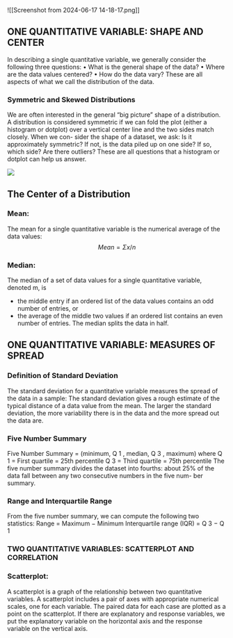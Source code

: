 ![[Screenshot from 2024-06-17 14-18-17.png]]

## ONE QUANTITATIVE VARIABLE: SHAPE AND CENTER
In describing a single quantitative variable, we generally consider the following three questions:
• What is the general shape of the data?
• Where are the data values centered?
• How do the data vary?
These are all aspects of what we call the distribution of the data.
### Symmetric and Skewed Distributions
We are often interested in the general “big picture” shape of a distribution. A
distribution is considered symmetric if we can fold the plot (either a histogram or
dotplot) over a vertical center line and the two sides match closely. When we con-
sider the shape of a dataset, we ask: Is it approximately symmetric? If not, is the data
piled up on one side? If so, which side? Are there outliers? These are all questions
that a histogram or dotplot can help us answer.

![](https://i.imgur.com/M5JCFtF.png)

## The Center of a Distribution
### Mean: 
The mean for a single quantitative variable is the numerical average of the data
values:
$$ Mean = Σx / n $$
### Median:
The median of a set of data values for a single quantitative variable, denoted m, is
- the middle entry if an ordered list of the data values contains an odd
number of entries, or
- the average of the middle two values if an ordered list contains an
even number of entries.
The median splits the data in half.


## ONE QUANTITATIVE VARIABLE: MEASURES OF SPREAD
### Definition of Standard Deviation
The standard deviation for a quantitative variable measures the
spread of the data in a sample:
The standard deviation gives a rough estimate of the typical distance
of a data value from the mean. The larger the standard deviation,
the more variability there is in the data and the more spread out the
data are.

### Five Number Summary
Five Number Summary = (minimum, Q 1 , median, Q 3 , maximum)
where
	Q 1 = First quartile = 25th percentile
	Q 3 = Third quartile = 75th percentile
The five number summary divides the dataset into fourths: about 25%
of the data fall between any two consecutive numbers in the five num-
ber summary.

### Range and Interquartile Range
From the five number summary, we can compute the following two
statistics:
	Range = Maximum − Minimum
	Interquartile range (IQR) = Q 3 − Q 1


### TWO QUANTITATIVE VARIABLES: SCATTERPLOT AND CORRELATION

### Scatterplot:
A scatterplot is a graph of the relationship between two quantitative
variables.
A scatterplot includes a pair of axes with appropriate numerical scales,
one for each variable. The paired data for each case are plotted as a
point on the scatterplot. If there are explanatory and response variables, we put the explanatory variable on the horizontal axis and the
response variable on the vertical axis.
